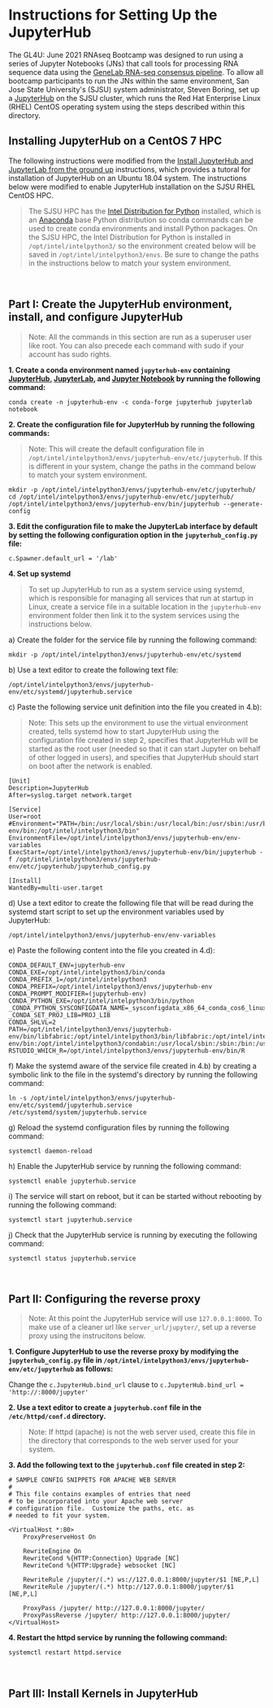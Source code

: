 # Instructions for Setting Up the JupyterHub

The GL4U: June 2021 RNAseq Bootcamp was designed to run using a series of Jupyter Notebooks (JNs) that call tools for processing RNA sequence data using the [GeneLab RNA-seq consensus pipeline](https://www.ncbi.nlm.nih.gov/pmc/articles/PMC8044432/). To allow all bootcamp participants to run the JNs within the same environment, San Jose State University's (SJSU) system administrator, Steven Boring, set up a [JupyterHub](https://jupyter.org/hub) on the SJSU cluster, which runs the Red Hat Enterprise Linux (RHEL) CentOS operating system using the steps described within this directory.  

## Installing JupyterHub on a CentOS 7 HPC

The following instructions were modified from the [Install JupyterHub and JupyterLab from the ground up](https://github.com/jupyterhub/jupyterhub-the-hard-way/blob/HEAD/docs/installation-guide-hard.md) instructions, which provides a tutoral for installation of JupyterHub on an Ubuntu 18.04 system. The instructions below were modified to enable JupyterHub installation on the SJSU RHEL CentOS HPC.

> The SJSU HPC has the [Intel Distribution for Python](https://software.intel.com/content/www/us/en/develop/tools/oneapi/components/distribution-for-python.html#gs.8nrglu) installed, which is an [Anaconda](https://www.anaconda.com/) base Python distribution so conda commands can be used to create conda environments and install Python packages. On the SJSU HPC, the Intel Distribution for Python is installed in `/opt/intel/intelpython3/` so the environment created below will be saved in `/opt/intel/intelpython3/envs`. Be sure to change the paths in the instructions below to match your system environment.

<br>

## Part I: Create the JupyterHub environment, install, and configure JupyterHub

> Note: All the commands in this section are run as a superuser user like root. You can also precede each command with sudo if your account has sudo rights.

  **1. Create a conda environment named `jupyterhub-env` containing [JupyterHub](https://jupyter.org/hub), [JupyterLab](https://jupyter.org/), and [Jupyter Notebook](https://jupyter.org/) by running the following command:**

  ```
  conda create -n jupyterhub-env -c conda-forge jupyterhub jupyterlab notebook
  ```

  **2. Create the configuration file for JupyterHub by running the following commands:**

  > Note: This will create the default configuration file in `/opt/intel/intelpython3/envs/jupyterhub-env/etc/jupyterhub`. If this is different in your system, change the paths in the command below to match your system environment.

  ```
  mkdir -p /opt/intel/intelpython3/envs/jupyterhub-env/etc/jupyterhub/
  cd /opt/intel/intelpython3/envs/jupyterhub-env/etc/jupyterhub/
  /opt/intel/intelpython3/envs/jupyterhub-env/bin/jupyterhub --generate-config
  ```

  **3. Edit the configuration file to make the JupyterLab interface by default by setting the following configuration option in the `jupyterhub_config.py` file:**

  ```
  c.Spawner.default_url = '/lab'
  ```


  **4. Set up systemd**
  
  > To set up JupyterHub to run as a system service using systemd, which is responsible for managing all services that run at startup in Linux, create a service file in a suitable location in the `jupyterhub-env` environment folder then link it to the system services using the instructions below.


   a) Create the folder for the service file by running the following command:
  
   ```
   mkdir -p /opt/intel/intelpython3/envs/jupyterhub-env/etc/systemd
   ```
  
  
   b) Use a text editor to create the following text file:
    
   ```
   /opt/intel/intelpython3/envs/jupyterhub-env/etc/systemd/jupyterhub.service
   ```
    
    
   c) Paste the following service unit definition into the file you created in 4.b):
   
   > Note: This sets up the environment to use the virtual environment created, tells systemd how to start JupyterHub using the configuration file created in step 2, specifies that JupyterHub will be started as the root user (needed so that it can start Jupyter on behalf of other logged in users), and specifies that JupyterHub should start on boot after the network is enabled.
  
   ```
   [Unit]
   Description=JupyterHub
   After=syslog.target network.target
   
   [Service]
   User=root
   #Environment="PATH=/bin:/usr/local/sbin:/usr/local/bin:/usr/sbin:/usr/bin:/opt/intel/intelpython3/envs/jupyterhub-env/bin:/opt/intel/intelpython3/bin"
   EnvironmentFile=/opt/intel/intelpython3/envs/jupyterhub-env/env-variables
   ExecStart=/opt/intel/intelpython3/envs/jupyterhub-env/bin/jupyterhub -f /opt/intel/intelpython3/envs/jupyterhub-env/etc/jupyterhub/jupyterhub_config.py
   
   [Install]
   WantedBy=multi-user.target
   ```


   d) Use a text editor to create the following file that will be read during the systemd start script to set up the environment variables used by JupyterHub:
    
   ```
   /opt/intel/intelpython3/envs/jupyterhub-env/env-variables
   ```
  
  
   e) Paste the following content into the file you created in 4.d):
    
   ```
   CONDA_DEFAULT_ENV=jupyterhub-env
   CONDA_EXE=/opt/intel/intelpython3/bin/conda
   CONDA_PREFIX_1=/opt/intel/intelpython3
   CONDA_PREFIX=/opt/intel/intelpython3/envs/jupyterhub-env
   CONDA_PROMPT_MODIFIER=(jupyterhub-env)
   CONDA_PYTHON_EXE=/opt/intel/intelpython3/bin/python
   _CONDA_PYTHON_SYSCONFIGDATA_NAME=_sysconfigdata_x86_64_conda_cos6_linux_gnu
   _CONDA_SET_PROJ_LIB=PROJ_LIB
   CONDA_SHLVL=2
   PATH=/opt/intel/intelpython3/envs/jupyterhub-env/bin/libfabric:/opt/intel/intelpython3/bin/libfabric:/opt/intel/intelpython3/envs/jupyterhub-env/bin:/opt/intel/intelpython3/condabin:/usr/local/sbin:/sbin:/bin:/usr/sbin:/usr/bin
   RSTUDIO_WHICH_R=/opt/intel/intelpython3/envs/jupyterhub-env/bin/R
   ```
 
 
   f) Make the systemd aware of the service file created in 4.b) by creating a symbolic link to the file in the systemd's directory by running the following command:
    
   ```
   ln -s /opt/intel/intelpython3/envs/jupyterhub-env/etc/systemd/jupyterhub.service /etc/systemd/system/jupyterhub.service
   ```
      
      
   g) Reload the systemd configuration files by running the following command:
    
   ```
   systemctl daemon-reload
   ```
    
    
   h) Enable the JupyterHub service by running the following command:
    
   ```
   systemctl enable jupyterhub.service
   ```
     
     
   i) The service will start on reboot, but it can be started without rebooting by running the following command:
    
   ```
   systemctl start jupyterhub.service
   ```
      
      
   j) Check that the JupyterHub service is running by executing the following command:
    
   ```
   systemctl status jupyterhub.service
   ```
      
<br>

## Part II: Configuring the reverse proxy

> Note: At this point the JupyterHub service will use `127.0.0.1:8000`. To make use of a cleaner url like `server_url/jupyter/`, set up a reverse proxy using the instrucitons below.

 **1. Configure JupyterHub to use the reverse proxy by modifying the `jupyterhub_config.py` file in `/opt/intel/intelpython3/envs/jupyterhub-env/etc/jupyterhub` as follows:**
 
   Change the `c.JupyterHub.bind_url` clause to `c.JupyterHub.bind_url = 'http://:8000/jupyter'`
 
 **2. Use a text editor to create a `jupyterhub.conf` file in the `/etc/httpd/conf.d` directory.**
 
 > Note: If httpd (apache) is not the web server used, create this file in the directory that corresponds to the web server used for your system. 
 
 **3. Add the following text to the `jupyterhub.conf` file created in step 2:**
 
  ```
  # SAMPLE CONFIG SNIPPETS FOR APACHE WEB SERVER
  #
  # This file contains examples of entries that need
  # to be incorporated into your Apache web server
  # configuration file.  Customize the paths, etc. as
  # needed to fit your system.
  
  <VirtualHost *:80>
      ProxyPreserveHost On
  
      RewriteEngine On
      RewriteCond %{HTTP:Connection} Upgrade [NC]
      RewriteCond %{HTTP:Upgrade} websocket [NC]
  
      RewriteRule /jupyter/(.*) ws://127.0.0.1:8000/jupyter/$1 [NE,P,L]
      RewriteRule /jupyter/(.*) http://127.0.0.1:8000/jupyter/$1 [NE,P,L]
  
      ProxyPass /jupyter/ http://127.0.0.1:8000/jupyter/
      ProxyPassReverse /jupyter/ http://127.0.0.1:8000/jupyter/
  </VirtualHost>
  ```
 
 **4. Restart the httpd service by running the following command:**
 
  ```
  systemctl restart httpd.service
  ```

<br>

## Part III: Install Kernels in JupyterHub






